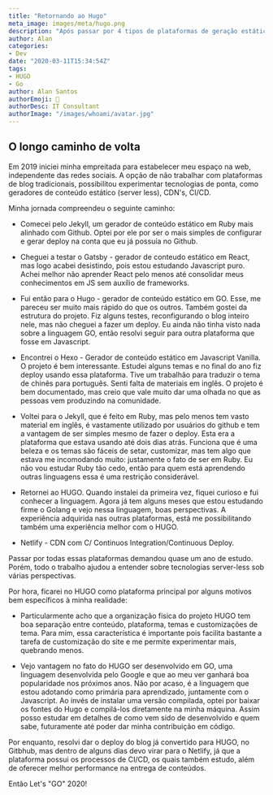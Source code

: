 ```yaml
---
title: "Retornando ao Hugo"
meta_image: images/meta/hugo.png
description: "Após passar por 4 tipos de plataformas de geração estática de conteúdo, voltar ao HUGO parece ser a decisão mais coerente no momento."
author: Alan
categories:
- Dev
date: "2020-03-11T15:34:54Z"
tags:
- HUGO
- Go
author: Alan Santos
authorEmoji: 🤖
authorDesc: IT Consultant
authorImage: "/images/whoami/avatar.jpg"
---
```


## O longo caminho de volta

Em 2019 iniciei minha empreitada para estabelecer meu espaço na web, independente das redes sociais.
A opção de não trabalhar com plataformas de blog tradicionais,  possibilitou experimentar tecnologias de ponta, como geradores de conteúdo estático (server less), CDN's, CI/CD.

Minha jornada compreendeu o seguinte caminho:

* Comecei pelo Jekyll, um gerador de conteúdo estático em Ruby mais alinhado com Github. Optei por ele por ser o mais simples de configurar e gerar deploy na conta que eu já possuía no Github.

* Cheguei a testar o Gatsby - gerador de conteudo estático em React, mas logo acabei desistindo, pois estou estudando Javascript puro. Achei melhor não aprender React pelo menos até consolidar meus conhecimentos em JS sem auxílio de frameworks.

* Fui então para o Hugo - gerador de conteúdo estático em GO. Esse, me pareceu ser muito mais rápido do que os outros. Também gostei da estrutura do projeto. Fiz alguns testes, reconfigurando o blog inteiro nele, mas não cheguei a fazer um deploy. Eu ainda não tinha visto nada sobre a linguagem GO, então resolvi seguir para outra plataforma que fosse em Javascript.

* Encontrei o Hexo - Gerador de conteúdo estático em Javascript Vanilla. O projeto é bem interessante. Estudei alguns temas e no final do ano fiz deploy usando essa plataforma. Tive um trabalhão para traduzir o tema de chinês para português. Senti falta de materiais em inglês. O projeto é bem documentado, mas creio que vale muito dar uma olhada no que as pessoas vem produzindo na comunidade.

* Voltei para o Jekyll, que é feito em Ruby, mas pelo menos tem vasto material em inglês, é vastamente utilizado por usuários do github e tem a vantagem de ser simples mesmo de fazer o deploy. Esta era a plataforma que estava usando até dois dias atrás. Funciona que é uma beleza e os temas são fáceis de setar, customizar, mas tem algo que estava me incomodando muito: justamente o fato de ser em Ruby. Eu não vou estudar Ruby tão cedo, então para quem está aprendendo outras linguagens essa é uma restrição considerável.

* Retornei ao HUGO. Quando instalei da primeira vez, fiquei curioso e fui conhecer a linguagem. Agora já tem alguns meses que estou estudando firme o Golang e vejo nessa linguagem, boas perspectivas. A experiência adquirida nas outras plataformas, está me possibilitando também uma experiência melhor com o HUGO.


* Netlify - CDN com C/ Continuos Integration/Continuous Deploy.

Passar por todas essas plataformas demandou quase um ano de estudo. Porém, todo o trabalho ajudou a entender sobre tecnologias server-less sob várias perspectivas.

Por hora, ficarei no HUGO como plataforma principal por alguns motivos bem específicos à minha realidade:

* Particularmente acho que a organização física do projeto HUGO tem boa separação entre conteúdo, plataforma, temas e customizações de tema. Para mim, essa característica é importante pois facilita bastante a tarefa de customização do site e me permite experimentar mais, quebrando menos.

* Vejo vantagem no fato do HUGO ser desenvolvido em GO, uma linguagem desenvolvida pelo Google e que ao meu ver ganhará boa popularidade nos próximos anos. Não por acaso, é a linguagem que estou adotando como primária para aprendizado, juntamente com o Javascript. Ao invés de instalar uma versão compilada, optei por baixar os fontes do Hugo e compilá-los diretamente na minha máquina. Assim posso estudar em detalhes de como vem sido de desenvolvido e quem sabe, futuramente até poder dar minha contribuição em código.

Por enquanto, resolvi dar o deploy do blog já convertido para HUGO,  no Gitbhub, mas dentro de alguns dias devo virar para o Netlify, já que a plataforma possui os processos de CI/CD, os quais também estudo, além de oferecer melhor performance na entrega de conteúdos.

Então Let's "GO" 2020!
